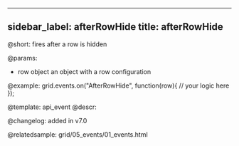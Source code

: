 
---
sidebar_label: afterRowHide
title: afterRowHide
---          

@short: fires after a row is hidden


@params: 
- row   object  an object with a row configuration

@example:
grid.events.on("AfterRowHide", function(row){
    // your logic here
});


@template: api_event
@descr:

@changelog: added in v7.0

@relatedsample: grid/05_events/01_events.html


